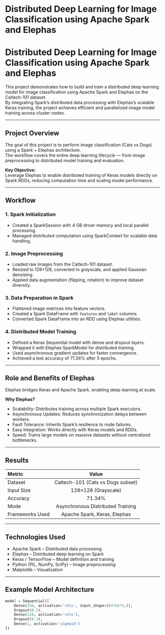 # Distributed Deep Learning for Image Classification using Apache Spark and Elephas 
# Distributed Deep Learning for Image Classification using Apache Spark and Elephas

This project demonstrates how to build and train a distributed deep learning model for image classification using Apache Spark and Elephas on the Caltech-101 dataset.  
By integrating Spark’s distributed data processing with Elephas’s scalable Keras training, the project achieves efficient and parallelized image model training across cluster nodes.

---

## Project Overview

The goal of this project is to perform image classification (Cats vs Dogs) using a Spark + Elephas architecture.  
The workflow covers the entire deep learning lifecycle — from image preprocessing to distributed model training and evaluation.

**Key Objective:**  
Leverage Elephas to enable distributed training of Keras models directly on Spark RDDs, reducing computation time and scaling model performance.

---

## Workflow

### 1. Spark Initialization
- Created a SparkSession with 4 GB driver memory and local parallel processing.  
- Managed distributed computation using SparkContext for scalable data handling.

### 2. Image Preprocessing
- Loaded raw images from the Caltech-101 dataset.  
- Resized to 128×128, converted to grayscale, and applied Gaussian denoising.  
- Applied data augmentation (flipping, rotation) to improve dataset diversity.

### 3. Data Preparation in Spark
- Flattened image matrices into feature vectors.  
- Created a Spark DataFrame with `features` and `label` columns.  
- Converted Spark DataFrame into an RDD using Elephas utilities.

### 4. Distributed Model Training
- Defined a Keras Sequential model with dense and dropout layers.  
- Wrapped it with Elephas SparkModel for distributed training.  
- Used asynchronous gradient updates for faster convergence.  
- Achieved a test accuracy of 71.34% after 5 epochs.

---

## Role and Benefits of Elephas

Elephas bridges Keras and Apache Spark, enabling deep learning at scale.

**Why Elephas?**
- Scalability: Distributes training across multiple Spark executors.  
- Asynchronous Updates: Reduces synchronization delays between workers.  
- Fault Tolerance: Inherits Spark’s resilience to node failures.  
- Easy Integration: Works directly with Keras models and RDDs.  
- Speed: Trains large models on massive datasets without centralized bottlenecks.

---

## Results

| Metric | Value |
|:-------|:------:|
| Dataset | Caltech-101 (Cats vs Dogs subset) |
| Input Size | 128×128 (Grayscale) |
| Accuracy | 71.34% |
| Mode | Asynchronous Distributed Training |
| Frameworks Used | Apache Spark, Keras, Elephas |

---

## Technologies Used

- Apache Spark – Distributed data processing  
- Elephas – Distributed deep learning on Spark  
- Keras / TensorFlow – Model definition and training  
- Python (PIL, NumPy, SciPy) – Image preprocessing  
- Matplotlib – Visualization  

---

## Example Model Architecture

```python
model = Sequential([
    Dense(256, activation='relu', input_shape=(64*64*3,)),
    Dropout(0.3),
    Dense(128, activation='relu'),
    Dropout(0.3),
    Dense(1, activation='sigmoid')
])
